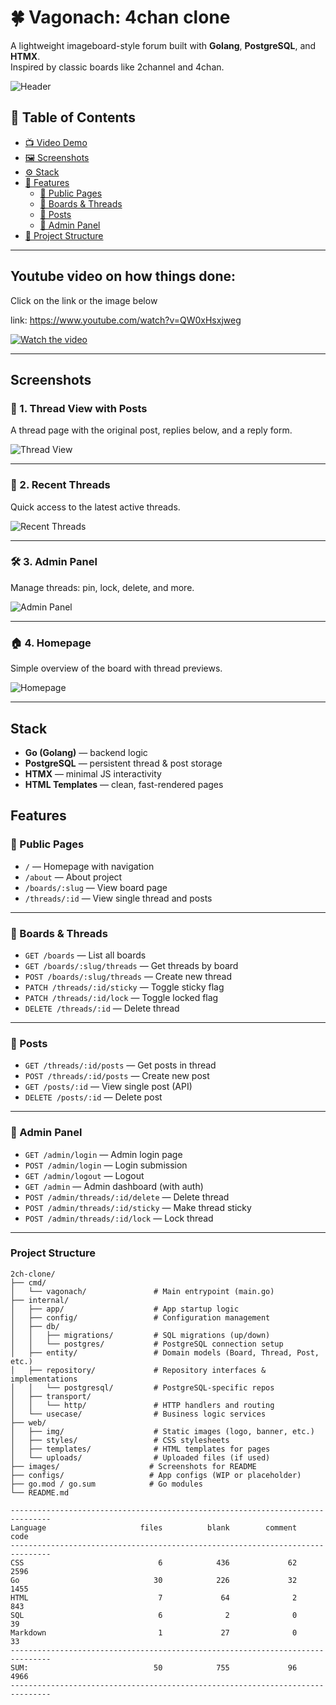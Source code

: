 # 🍀 Vagonach: 4chan clone

A lightweight imageboard-style forum built with **Golang**, **PostgreSQL**, and **HTMX**.  
Inspired by classic boards like 2channel and 4chan.

![Header](/images/1.jpg)

## 📑 Table of Contents

- [📺 Video Demo](#youtube-video-on-how-things-done)
- [🖼️ Screenshots](#screenshots)
- [⚙️ Stack](#️stack)
- [🔧 Features](#features)
  - [🧭 Public Pages](#-public-pages)
  - [🧵 Boards & Threads](#-boards--threads)
  - [💬 Posts](#-posts)
  - [🔐 Admin Panel](#-admin-panel)
- [📁 Project Structure](#project-structure)

---

## Youtube video on how things done:

Click on the link or the image below

link: https://www.youtube.com/watch?v=QW0xHsxjweg

[![Watch the video](/images/6.png)](https://www.youtube.com/watch?v=QW0xHsxjweg)


---

## Screenshots

### 💬 1. Thread View with Posts

A thread page with the original post, replies below, and a reply form.

![Thread View](/images/2.jpg)

---

### 🧵 2. Recent Threads

Quick access to the latest active threads.

![Recent Threads](/images/3.jpg)

---

### 🛠️ 3. Admin Panel

Manage threads: pin, lock, delete, and more.

![Admin Panel](/images/4.jpg)

---

### 🏠 4. Homepage

Simple overview of the board with thread previews.

![Homepage](/images/5.png)

---

## Stack

- **Go (Golang)** — backend logic
- **PostgreSQL** — persistent thread & post storage
- **HTMX** — minimal JS interactivity
- **HTML Templates** — clean, fast-rendered pages

## Features

### 🧭 Public Pages

- `/` — Homepage with navigation
- `/about` — About project
- `/boards/:slug` — View board page
- `/threads/:id` — View single thread and posts

---

### 🧵 Boards & Threads

- `GET /boards` — List all boards
- `GET /boards/:slug/threads` — Get threads by board
- `POST /boards/:slug/threads` — Create new thread
- `PATCH /threads/:id/sticky` — Toggle sticky flag
- `PATCH /threads/:id/lock` — Toggle locked flag
- `DELETE /threads/:id` — Delete thread

---

### 💬 Posts

- `GET /threads/:id/posts` — Get posts in thread
- `POST /threads/:id/posts` — Create new post
- `GET /posts/:id` — View single post (API)
- `DELETE /posts/:id` — Delete post

---

### 🔐 Admin Panel

- `GET /admin/login` — Admin login page
- `POST /admin/login` — Login submission
- `GET /admin/logout` — Logout
- `GET /admin` — Admin dashboard (with auth)
- `POST /admin/threads/:id/delete` — Delete thread
- `POST /admin/threads/:id/sticky` — Make thread sticky
- `POST /admin/threads/:id/lock` — Lock thread

---

### Project Structure

```
2ch-clone/
├── cmd/
│   └── vagonach/               # Main entrypoint (main.go)
├── internal/
│   ├── app/                    # App startup logic
│   ├── config/                 # Configuration management
│   ├── db/
│   │   ├── migrations/         # SQL migrations (up/down)
│   │   └── postgres/           # PostgreSQL connection setup
│   ├── entity/                 # Domain models (Board, Thread, Post, etc.)
│   ├── repository/             # Repository interfaces & implementations
│   │   └── postgresql/         # PostgreSQL-specific repos
│   ├── transport/
│   │   └── http/               # HTTP handlers and routing
│   └── usecase/                # Business logic services
├── web/
│   ├── img/                    # Static images (logo, banner, etc.)
│   ├── styles/                 # CSS stylesheets
│   ├── templates/              # HTML templates for pages
│   └── uploads/                # Uploaded files (if used)
├── images/                    # Screenshots for README
├── configs/                   # App configs (WIP or placeholder)
├── go.mod / go.sum            # Go modules
└── README.md
```

```
-------------------------------------------------------------------------------
Language                     files          blank        comment           code
-------------------------------------------------------------------------------
CSS                              6            436             62           2596
Go                              30            226             32           1455
HTML                             7             64              2            843
SQL                              6              2              0             39
Markdown                         1             27              0             33
-------------------------------------------------------------------------------
SUM:                            50            755             96           4966
-------------------------------------------------------------------------------
```

